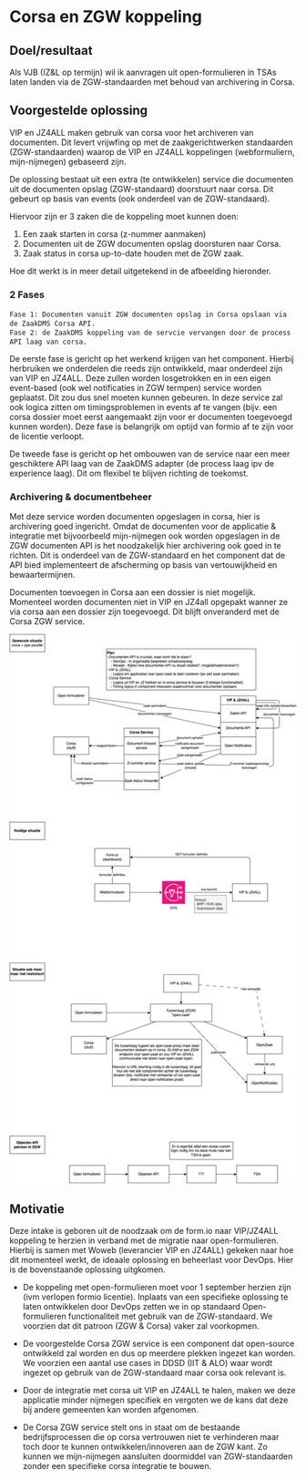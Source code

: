 # Corsa en ZGW koppeling


## Doel/resultaat
Als VJB (IZ&L op termijn) wil ik aanvragen uit open-formulieren in TSAs laten landen via de ZGW-standaarden met behoud van archivering in Corsa.


## Voorgestelde oplossing 

VIP en JZ4ALL maken gebruik van corsa voor het archiveren van documenten. Dit levert vrijwfing op met de zaakgerichtwerken standaarden (ZGW-standaarden) waarop de VIP en JZ4ALL koppelingen (webformuliern, mijn-nijmegen) gebaseerd zijn.

De oplossing bestaat uit een extra (te ontwikkelen) service die documenten uit de documenten opslag (ZGW-standaard) doorstuurt naar corsa. Dit gebeurt op basis van events (ook onderdeel van de ZGW-standaard).

Hiervoor zijn er 3 zaken die de koppeling moet kunnen doen:
1) Een zaak starten in corsa (z-nummer aanmaken)
2) Documenten uit de ZGW documenten opslag doorsturen naar Corsa.
3) Zaak status in corsa up-to-date houden met de ZGW zaak.

Hoe dit werkt is in meer detail uitgetekend in de afbeelding hieronder.

### 2 Fases

    Fase 1: Documenten vanuit ZGW documenten opslag in Corsa opslaan via de ZaakDMS Corsa API.
    Fase 2: de ZaakDMS koppeling van de servcie vervangen door de process API laag van corsa.

De eerste fase is gericht op het werkend krijgen van het component. Hierbij herbruiken we onderdelen die reeds zijn ontwikkeld, maar onderdeel zijn van VIP en JZ4ALL. Deze zullen worden losgetrokken en in een eigen event-based (ook wel notificaties in ZGW termpen) service worden geplaatst. Dit zou dus snel moeten kunnen gebeuren. In deze service zal ook logica zitten om timingsproblemen in events af te vangen (bijv. een corsa dossier moet eerst aangemaakt zijn voor er documenten toegevoegd kunnen worden). Deze fase is belangrijk om optijd van formio af te zijn voor de licentie verloopt.

De tweede fase is gericht op het ombouwen van de service naar een meer geschiktere API laag van de ZaakDMS adapter (de process laag ipv de experience laag). Dit om flexibel te blijven richting de toekomst.


### Archivering & documentbeheer

Met deze service worden documenten opgeslagen in corsa, hier is archivering goed ingericht. Omdat de documenten voor de applicatie & integratie met bijvoorbeeld mijn-nijmegen ook worden opgeslagen in de ZGW documenten API is het noodzakelijk hier archivering ook goed in te richten. Dit is onderdeel van de ZGW-standaard en het component dat de API bied implementeert de afscherming op basis van vertouwijkheid en bewaartermijnen.

Documenten toevoegen in Corsa aan een dossier is niet mogelijk. Momenteel worden documenten niet in VIP en JZ4all opgepakt wanner ze via corsa aan een dossier zijn toegevoegd. Dit blijft onveranderd met de Corsa ZGW service.



![Overview plaat](./integatie.drawio.png)



## Motivatie

Deze intake is geboren uit de noodzaak om de form.io naar VIP/JZ4ALL koppeling te herzien in verband met de migratie naar open-formulieren. Hierbij is samen met Woweb (leverancier VIP en JZ4ALL) gekeken naar hoe dit momenteel werkt, de ideaale oplossing en beheerlast voor DevOps. Hier is de bovenstaande oplossing uitgkomen.

- De koppeling met open-formulieren moet voor 1 september herzien zijn (ivm verlopen formio licentie). Inplaats van een specifieke oplossing te laten ontwikkelen door DevOps zetten we in op standaard Open-formulieren functionaliteit met gebruik van de ZGW-standaard. We voorzien dat dit patroon (ZGW & Corsa) vaker zal voorkopmen.

- De voorgestelde Corsa ZGW service is een component dat open-source ontwikkeld zal worden en dus op meerdere plekken ingezet kan worden. We voorzien een aantal use cases in DDSD (IIT & ALO) waar wordt ingezet op gebruik van de ZGW-standaard maar corsa ook relevant is.

- Door de integratie met corsa uit VIP en JZ4ALL te halen, maken we deze applicatie minder nijmegen specifiek en vergoten we de kans dat deze bij andere gemeenten kan worden afgenomen.

- De Corsa ZGW service stelt ons in staat om de bestaande bedrijfsprocessen die op corsa vertrouwen niet te verhinderen maar toch door te kunnen ontwikkelen/innoveren aan de ZGW kant. Zo kunnen we mijn-nijmegen aansluiten doormiddel van ZGW-standaarden zonder een specifieke corsa integratie te bouwen.